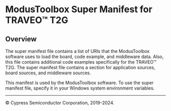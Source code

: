 # ModusToolbox Super Manifest for TRAVEO™ T2G

## Overview
The super manifest file contains a list of URIs that the ModusToolbox software uses to load the board, code example, and middleware data. Also, this file contains additional code examples specifically for the TRAVEO™ T2G.
The super manifest file contains a section for application sources, board sources, and middleware sources.

This manifest is used by the ModusToolbox software. To use the super manifest file, specify it in your Windows system environment variables.

---
© Cypress Semiconductor Corporation, 2019-2024.